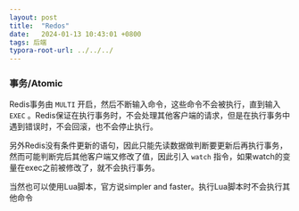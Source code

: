 ```yaml
---
layout: post
title:  "Redos"
date:   2024-01-13 10:43:01 +0800
tags: 后端
typora-root-url: ../../../
---
```




### 事务/Atomic

Redis事务由 ```MULTI``` 开启，然后不断输入命令，这些命令不会被执行，直到输入 ```EXEC``` 。Redis保证在执行事务时，不会处理其他客户端的请求，但是在执行事务中遇到错误时，不会回滚，也不会停止执行。

另外Redis没有条件更新的语句，因此只能先读数据做判断要更新后再执行事务，然而可能判断完后其他客户端又修改了值，因此引入 ```watch``` 指令，如果watch的变量在exec之前被修改了，就不会执行事务。

当然也可以使用Lua脚本，官方说simpler and faster。执行Lua脚本时不会执行其他命令